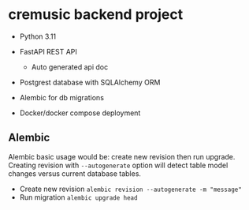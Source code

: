 # cremusic backend project

- Python 3.11
- FastAPI REST API
  - Auto generated api doc

- Postgrest database with SQLAlchemy ORM
- Alembic for db migrations
- Docker/docker compose deployment

## Alembic

Alembic basic usage would be: create new revision then run upgrade. Creating
revision with `--autogenerate` option will detect table model changes versus
current database tables.

- Create new revision `alembic revision --autogenerate -m "message"`
- Run migration `alembic upgrade head`
